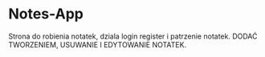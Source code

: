 # Notes-App
Strona do robienia notatek, dziala login register i patrzenie notatek.
DODAĆ TWORZENIEM, USUWANIE I EDYTOWANIE NOTATEK.
